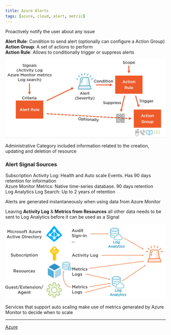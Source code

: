 ```yaml
---
title: Azure Alerts
tags: [azure, cloud, alert, metric]
---
```


Proactively notify the user about any issue

**Alert Rule**: Condition to send alert (optionally can configure a Action Group)  
**Action Group**: A set of actions to perform  
**Action Rule**: Allows to conditionally trigger or suppress alerts

![Azure Triggering Flow|550](../../images/alert-triggering-flow.png)

Administrative Category included information related to the creation, updating and deletion of resource

### Alert Signal Sources

Subscription Activity Log: Health and Auto scale Events. Has 90 days retention for information  
Azure Monitor Metrics: Native time-series database. 90 days retention  
Log Analytics Log Search: Up to 2 years of retention

Alerts are generated instantaneously when using data from Azure Monitor

Leaving **Activity Log** & **Metrics from Resources** all other data needs to be sent to Log Analytics before it can be used as a Signal

![Azure Alert Signal Sources|600](../../images/azure-alerts-signal-sources.png)

Services that support auto scaling make use of metrics generated by Azure Monitor to decide when to scale

---

[Azure](../../Azure.md)